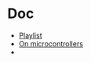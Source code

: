 # Doc

- [Playlist](https://www.youtube.com/watch?v=H5avH6EUvvA&list=PLbtzT1TYeoMj1eGqCzuVGYqUvIxQzoidL)
- [On microcontrollers](https://www.researchgate.net/publication/374016434_Microcontrollers_A_Comprehensive_Overview_and_Comparative_Analysis_of_Diverse_Types)
- 
